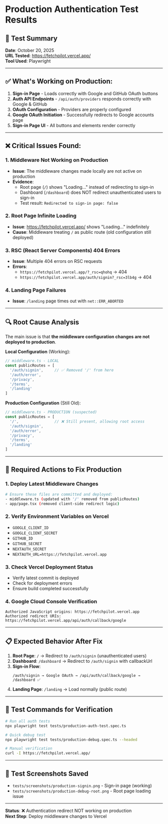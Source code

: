 # Production Authentication Test Results

## 🧪 Test Summary
**Date**: October 20, 2025  
**URL Tested**: https://fetchpilot.vercel.app/  
**Tool Used**: Playwright  

---

## ✅ **What's Working on Production:**

1. **Sign-in Page** - Loads correctly with Google and GitHub OAuth buttons
2. **Auth API Endpoints** - `/api/auth/providers` responds correctly with Google & GitHub
3. **OAuth Configuration** - Providers are properly configured 
4. **Google OAuth Initiation** - Successfully redirects to Google accounts page
5. **Sign-in Page UI** - All buttons and elements render correctly

---

## ❌ **Critical Issues Found:**

### 1. **Middleware Not Working on Production**
- **Issue**: The middleware changes made locally are not active on production
- **Evidence**: 
  - Root page (`/`) shows "Loading..." instead of redirecting to sign-in
  - Dashboard (`/dashboard`) does NOT redirect unauthenticated users to sign-in
  - Test result: `Redirected to sign-in page: false`

### 2. **Root Page Infinite Loading**
- **Issue**: https://fetchpilot.vercel.app/ shows "Loading..." indefinitely
- **Cause**: Middleware treating `/` as public route (old configuration still deployed)

### 3. **RSC (React Server Components) 404 Errors**
- **Issue**: Multiple 404 errors on RSC requests
- **Errors**: 
  - `https://fetchpilot.vercel.app/?_rsc=qhohq` → 404
  - `https://fetchpilot.vercel.app/auth/signin?_rsc=3lb4g` → 404

### 4. **Landing Page Failures**
- **Issue**: `/landing` page times out with `net::ERR_ABORTED`

---

## 🔍 **Root Cause Analysis**

The main issue is that **the middleware configuration changes are not deployed to production**. 

**Local Configuration** (Working):
```typescript
// middleware.ts - LOCAL
const publicRoutes = [
  '/auth/signin',     // ✅ Removed '/' from here
  '/auth/error', 
  '/privacy',
  '/terms',
  '/landing'
]
```

**Production Configuration** (Still Old):
```typescript
// middleware.ts - PRODUCTION (suspected)
const publicRoutes = [
  '/',                // ❌ Still present, allowing root access
  '/auth/signin',
  '/auth/error',
  '/privacy', 
  '/terms',
  '/landing'
]
```

---

## 🚀 **Required Actions to Fix Production**

### 1. **Deploy Latest Middleware Changes**
```bash
# Ensure these files are committed and deployed:
- middleware.ts (updated with '/' removed from publicRoutes)
- app/page.tsx (removed client-side redirect logic)
```

### 2. **Verify Environment Variables on Vercel**
- `GOOGLE_CLIENT_ID` 
- `GOOGLE_CLIENT_SECRET`
- `GITHUB_ID`
- `GITHUB_SECRET`
- `NEXTAUTH_SECRET`
- `NEXTAUTH_URL=https://fetchpilot.vercel.app`

### 3. **Check Vercel Deployment Status**
- Verify latest commit is deployed
- Check for deployment errors
- Ensure build completed successfully

### 4. **Google Cloud Console Verification**
```
Authorized JavaScript origins: https://fetchpilot.vercel.app
Authorized redirect URIs: https://fetchpilot.vercel.app/api/auth/callback/google
```

---

## 📋 **Expected Behavior After Fix**

1. **Root Page**: `/` → Redirect to `/auth/signin` (unauthenticated users)
2. **Dashboard**: `/dashboard` → Redirect to `/auth/signin` with callbackUrl
3. **Sign-in Flow**: 
   ```
   /auth/signin → Google OAuth → /api/auth/callback/google → /dashboard ✅
   ```
4. **Landing Page**: `/landing` → Load normally (public route)

---

## 🧪 **Test Commands for Verification**

```bash
# Run all auth tests
npx playwright test tests/production-auth-test.spec.ts

# Quick debug test
npx playwright test tests/production-debug.spec.ts --headed

# Manual verification
curl -I https://fetchpilot.vercel.app/
```

---

## 📸 **Test Screenshots Saved**
- `tests/screenshots/production-signin.png` - Sign-in page (working)
- `tests/screenshots/production-debug-root.png` - Root page loading issue

---

**Status**: ❌ Authentication redirect NOT working on production  
**Next Step**: Deploy middleware changes to Vercel
